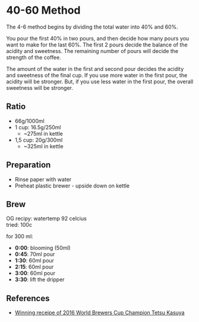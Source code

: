 # 40-60 Method
The 4-6 method begins by dividing the total water into 40% and 60%. 

You pour the first 40% in two pours, and then decide how many pours you want to make for the last 60%. The first 2 pours decide the balance of the acidity and sweetness. The remaining number of pours will decide the strength of the coffee.

The amount of the water in the first and second pour decides the acidity and sweetness of the final cup. If you use more water in the first pour, the acidity will be stronger. But, if you use less water in the first pour, the overall sweetness will be stronger.

## Ratio
* 66g/1000ml
* 1 cup: 16.5g/250ml
    * ~275ml in kettle
* 1,5 cup: 20g/300ml
    * ~325ml in kettle

## Preparation
* Rinse paper with water
* Preheat plastic brewer - upside down on kettle

## Brew

OG recipy: watertemp 92 celcius  
tried: 100c

for 300 ml:
* **0:00**: blooming (50ml)
* **0:45**: 70ml pour
* **1:30**: 60ml pour
* **2:15**: 60ml pour
* **3:00**: 60ml pour
* **3:30**: lift the dripper

## References

* [Winning receipe of 2016 World Brewers Cup Champion Tetsu Kasuya](https://kurasu.kyoto/blogs/kurasu-journal/2016-world-brewers-cup-champion-tetsu-kasuya)